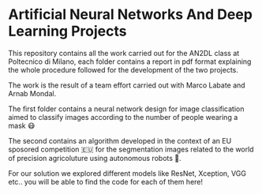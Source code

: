 # Artificial Neural Networks And Deep Learning Projects 

This repository contains all the work carried out for the AN2DL class at Poltecnico di Milano, each folder contains a report in pdf format explaining the whole procedure followed for the development of the two projects. 

The work is the result of a team effort carried out with Marco Labate and Arnab Mondal. 

The first folder contains a neural network design for image classification aimed to classify images according to the number of people wearing a mask 😷

The second contains an algorithm developed in the context of an EU sposored competition 🇪🇺 for the segmentation images related to the world of precision agricoluture using autonomous robots 🤖.

For our solution we explored different models like ResNet, Xception, VGG etc.. you will be able to find the code for each of them here!
